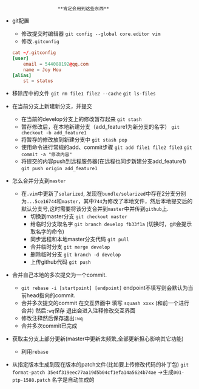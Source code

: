                         **肯定会用到这些东西**
* git配置
    + 修改提交时编辑器 `git config --global core.editor vim`
    + 修改`.gitconfig`
    ```conf
    cat ~/.gitconfig 
    [user]
        email = 544088192@qq.com
        name = Joy Hou
    [alias]
        st = status
    ```
* 移除库中的文件
  `git rm file1 file2 --cache` `git ls-files`
* 在当前分支上新建新分支，并提交
   + 在当前的develop分支上的修改暂存起来
    `git stash` 
   + 暂存修改后，在本地新建分支（add_feature1为新分支的名字）
     `git checkout -b add_feature1`
   + 将暂存的修改放到新建分支中
     `git stash pop`
   + 使用命令进行常规的add、commit步骤
     `git add file1 file2 file3`
      `git commit -a "修改内容"`
   + 将提交的内容push到远程服务器(在远程也同步新建分支add_feature1)
     `git push origin add_feature1`
     
* 怎么合并分支到`master`
    - 在`.vim`中更新了`solarized`, 发现在`bundle/solarized`中存在2分支分别为`...5ce16744`和`master`，其中`744`为修改了本地文件，然后本地提交后的默认分支号,这时需要将该分支合并到`master`中并传到`github`上.
        + 切换到master分支 `git checkout master`
        + 给临时分支取名字 `git branch develop fb33f1a` (切换时，git会提示取名字的命令)
        + 同步远程和本地master分支代码 `git pull`
        + 合并临时分支 `git merge develop`
        + 删除临时分支 `git branch -d develop`
        + 上传github代码 `git push`

* 合并自己本地的多次提交为一个commit.
    + `git rebase -i [startpoint] [endpoint]` endpoint不填写则会默认为当前head指向的commit.
    + 合并多次提交的commit 在交互界面中 填写 `squash xxxx` (和前一个进行合并) 然后`:wq`保存
          退出会进入注释修改交互界面
    + 修改注释然后保存退出`:wq`
    + 合并多次commit已完成

* 获取主分支上部分更新(master中更新太频繁,全部更新担心影响其它功能)
    + 利用`rebase`

* 从指定版本生成到现在版本的patch文件(比如要上传修改代码的补丁包)
    `git format-patch 35e4f319eec77aa19d5b04cf1efa14a5624b74ae` ->生成`001-ptp-1588.patch` 名字是自动生成的
